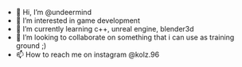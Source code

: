 - 👋 Hi, I’m @undeermind
- 👀 I’m interested in game development
- 🌱 I’m currently learning c++, unreal engine, blender3d
- 💞️ I’m looking to collaborate on something that i can use as training ground ;)
- 📫 How to reach me on instagram @kolz.96

<!---
undeermind/undeermind is a ✨ special ✨ repository because its `README.md` (this file) appears on your GitHub profile.
You can click the Preview link to take a look at your changes.
--->
